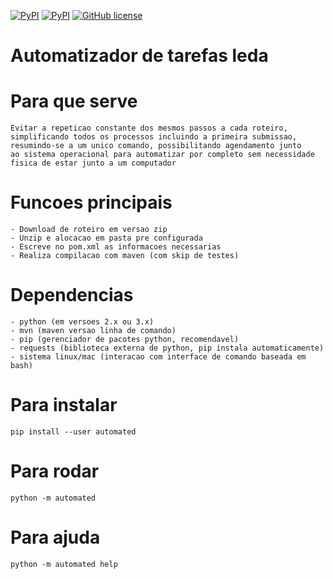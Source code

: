 [![PyPI](https://img.shields.io/badge/pypi-1.1.0-blue.svg)](https://pypi.python.org/pypi/automated)
[![PyPI](https://img.shields.io/pypi/pyversions/Django.svg)](https://pypi.python.org/pypi/automated)
[![GitHub license](https://img.shields.io/badge/license-MIT-blue.svg)](https://raw.githubusercontent.com/gabrielfern/automated-leda-tasks/master/LICENSE)

# Automatizador de tarefas leda

  # Para que serve

    Evitar a repeticao constante dos mesmos passos a cada roteiro,
    simplificando todos os processos incluindo a primeira submissao,
    resumindo-se a um unico comando, possibilitando agendamento junto
    ao sistema operacional para automatizar por completo sem necessidade
    fisica de estar junto a um computador

  # Funcoes principais

    - Download de roteiro em versao zip
    - Unzip e alocacao em pasta pre configurada
    - Escreve no pom.xml as informacoes necessarias
    - Realiza compilacao com maven (com skip de testes)

  # Dependencias

    - python (em versoes 2.x ou 3.x)
    - mvn (maven versao linha de comando)
    - pip (gerenciador de pacotes python, recomendavel)
    - requests (biblioteca externa de python, pip instala automaticamente)
    - sistema linux/mac (interacao com interface de comando baseada em bash)

  # Para instalar

    pip install --user automated

  # Para rodar

    python -m automated

  # Para ajuda

    python -m automated help

